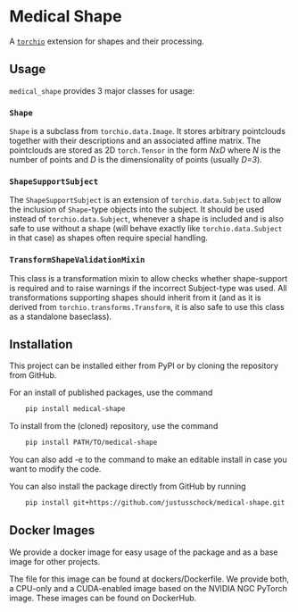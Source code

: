 # Medical Shape

A [`torchio`](https://github.com/fepegar/torchio) extension for shapes and their processing.

## Usage
`medical_shape` provides 3 major classes for usage:

### `Shape`
`Shape` is a subclass from `torchio.data.Image`. It stores arbitrary pointclouds together with their descriptions and an associated affine matrix.
The pointclouds are stored as 2D `torch.Tensor` in the form _NxD_ where _N_ is the number of points and _D_ is the dimensionality of points (usually _D=3_).

### `ShapeSupportSubject`
The `ShapeSupportSubject` is an extension of `torchio.data.Subject` to allow the inclusion of `Shape`-type objects into the subject. It should be used instead of `torchio.data.Subject`, 
whenever a shape is included and is also safe to use without a shape (will behave exactly like `torchio.data.Subject` in that case) as shapes often require special handling.

### `TransformShapeValidationMixin`
This class is a transformation mixin to allow checks whether shape-support is required and to raise warnings if the incorrect Subject-type was used. 
All transformations supporting shapes should inherit from it (and as it is derived from `torchio.transforms.Transform`, it is also safe to use this class as a standalone baseclass).

## Installation

This project can be installed either from PyPI or by cloning the repository from GitHub.

For an install of published packages, use the command
```bash
    pip install medical-shape
```

To install from the (cloned) repository, use the command
```bash
    pip install PATH/TO/medical-shape
```

You can also add -e to the command to make an editable install in case you want to modify the code.

You can also install the package directly from GitHub by running
```bash
    pip install git+https://github.com/justusschock/medical-shape.git
```

## Docker Images

We provide a docker image for easy usage of the package and as a base image for other projects.

The file for this image can be found at dockers/Dockerfile. We provide both, a CPU-only and a CUDA-enabled image based on the NVIDIA NGC PyTorch image. These images can be found on DockerHub.